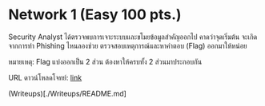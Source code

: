 # Network 1 (Easy 100 pts.)

Security Analyst ได้ตรวจพบการเจาะระบบและขโมยข้อมูลสำคัญออกไป คาดว่าจุดเริ่มต้น จะเกิดจากการทำ Phishing ไหนลองช่วย ตรวจสอบเหตุการณ์และหาคำตอบ (Flag) ออกมาให้หน่อย

หมายเหตุ: Flag แบ่งออกเป็น 2 ส่วน ต้องหาให้ครบทั้ง 2 ส่วนมาประกอบกัน

URL ดาวน์โหลดโจทย์: [link](https://static.wtctt24.p7z.pw/junior_net1.zip)

(Writeups)[./Writeups/README.md]
